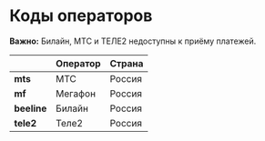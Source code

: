 # Коды операторов

**Важно:** Билайн, МТС и ТЕЛЕ2 недоступны к приёму платежей. 

|  | Оператор | Страна |
| :--- | :--- | :--- |
| **mts** | МТС | Россия |
| **mf** | Мегафон | Россия |
| **beeline** | Билайн | Россия |
| **tele2** | Теле2 | Россия |

